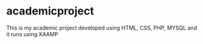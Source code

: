# academicproject
This is my academic project developed using HTML, CSS, PHP, MYSQL and it runs using XAAMP

